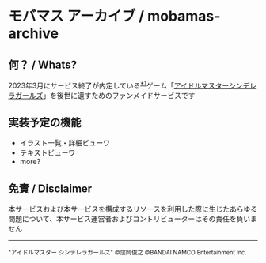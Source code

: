 # モバマス アーカイブ / mobamas-archive

## 何？ / Whats?

2023年3月にサービス終了が内定している<sup>[*1](https://twitter.com/imascg_chihiro/status/1556475308106469376)</sup>ゲーム「[アイドルマスターシンデレラガールズ](https://cinderella.idolmaster.jp)」を後世に遺すためのファンメイドサービスです

## 実装予定の機能

- イラスト一覧・詳細ビューワ
- テキストビューワ
- more?

## 免責 / Disclaimer

本サービスおよび本サービスを構成するリソースを利用した際に生じたあらゆる問題について、本サービス運営者およびコントリビューターはその責任を負いません

---

<small>"アイドルマスター シンデレラガールズ" ©窪岡俊之 ©BANDAI NAMCO Entertainment Inc.</small>
